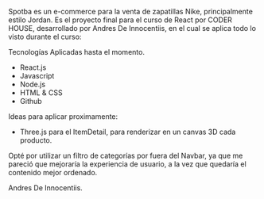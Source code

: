 Spotba es un e-commerce para la venta de zapatillas Nike, principalmente estilo Jordan. Es el proyecto final para el curso de React por CODER HOUSE, desarrollado por Andres De Innocentiis, en el cual se aplica todo lo visto durante el curso:
  
Tecnologías Aplicadas hasta el momento.

- React.js
- Javascript
- Node.js
- HTML & CSS
- Github

Ideas para aplicar proximamente:
- Three.js para el ItemDetail, para renderizar en un canvas 3D cada producto.

Opté por utilizar un filtro de categorías por fuera del Navbar, ya que me pareció que mejoraría la experiencia de usuario, a la vez que quedaría el contenido mejor ordenado.

Andres De Innocentiis.
